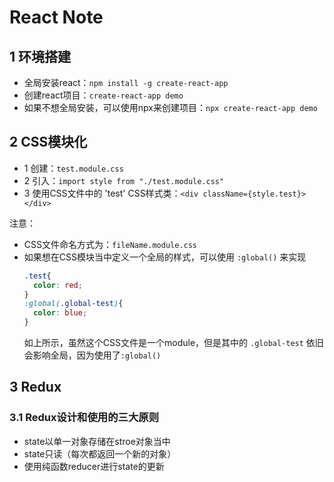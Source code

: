# React Note

## 1 环境搭建
- 全局安装react：`npm install -g create-react-app`
- 创建react项目：`create-react-app demo`
- 如果不想全局安装，可以使用npx来创建项目：`npx create-react-app demo`

## 2 CSS模块化
- 1 创建：`test.module.css`
- 2 引入：`import style from "./test.module.css"`
- 3 使用CSS文件中的 'test' CSS样式类：`<div className={style.test}></div>`

注意：
  - CSS文件命名方式为：`fileName.module.css`
  - 如果想在CSS模块当中定义一个全局的样式，可以使用 `:global()` 来实现
    ```css
    .test{
      color: red;
    }
    :global(.global-test){
      color: blue;
    }
    ```
    如上所示，虽然这个CSS文件是一个module，但是其中的 `.global-test` 依旧会影响全局，因为使用了`:global()`

## 3 Redux 
### 3.1 Redux设计和使用的三大原则
- state以单一对象存储在stroe对象当中
- state只读（每次都返回一个新的对象）
- 使用纯函数reducer进行state的更新